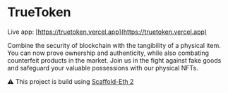 # TrueToken

Live app: [https://truetoken.vercel.app](https://truetoken.vercel.app)

Combine the security of blockchain with the tangibility of a physical item. You can now prove
ownership and authenticity, while also combating counterfeit products in the market. Join us in the
fight against fake goods and safeguard your valuable possessions with our physical NFTs.

⚠️ This project is build using [Scaffold-Eth 2](https://github.com/scaffold-eth/se-2)
